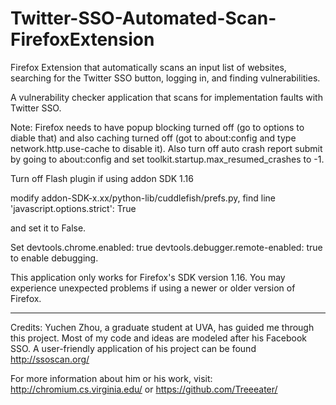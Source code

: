 # Twitter-SSO-Automated-Scan-FirefoxExtension
Firefox Extension that automatically scans an input list of websites, searching for the Twitter SSO button, logging in, and finding vulnerabilities. 

A vulnerability checker application that scans for implementation faults with Twitter SSO.

Note: Firefox needs to have popup blocking turned off (go to options to diable that) and also caching turned off (got to about:config and type network.http.use-cache to disable it). Also turn off auto crash report submit by going to about:config and set toolkit.startup.max_resumed_crashes to -1.

Turn off Flash plugin if using addon SDK 1.16

modify addon-SDK-x.xx/python-lib/cuddlefish/prefs.py, find line 'javascript.options.strict': True

and set it to False.

Set devtools.chrome.enabled: true devtools.debugger.remote-enabled: true to enable debugging.

This application only works for Firefox's SDK version 1.16. You may experience unexpected problems if using a newer or older version of Firefox.



-----------------------------------------------------

Credits: Yuchen Zhou, a graduate student at UVA, has guided me through this project. Most of my code and ideas are modeled after his Facebook SSO. A user-friendly application of his project can be found http://ssoscan.org/

For more information about him or his work, visit: http://chromium.cs.virginia.edu/ or https://github.com/Treeeater/
